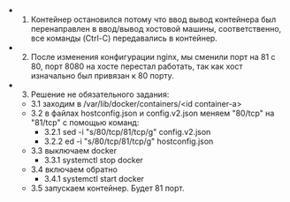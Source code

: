 * 1. Контейнер остановился потому что ввод вывод контейнера был перенаправлен в ввод/вывод хостовой машины, соответственно, все команды (Ctrl-C) передавались в контейнер.
* 2. После изменения конфигурации nginx, мы сменили порт на 81 с 80, порт 8080 на хосте перестал работать, так как хост изначально был привязан к 80 порту.

* 3. Решение не обязательного задания:
	* 3.1 заходим в /var/lib/docker/containers/<id container-а>
	* 3.2 в файлах hostconfig.json и config.v2.json меняем "80/tcp" на "81/tcp" с помощью команд:
		* 3.2.1 sed -i "s/80\/tcp/81\/tcp/g" config.v2.json
		* 3.2.2 ed -i "s/80\/tcp/81\/tcp/g" hostconfig.json
	* 3.3 выключаем docker 
		* 3.3.1 systemctl stop docker
	* 3.4 включаем обратно 
		* 3.4.1 systemctl start docker
	* 3.5 запускаем контейнер. Будет 81 порт.